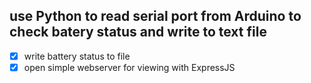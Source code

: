 ## use Python to read serial port from Arduino to check batery status and write to text file
- [X] write battery status to file
- [X] open simple webserver for viewing with ExpressJS
